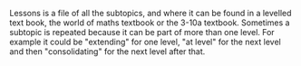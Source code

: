 Lessons is a file of all the subtopics, and where it can be found in a levelled text book, the world of maths textbook or the 3-10a textbook. Sometimes a subtopic is repeated because it can be part of more than one level. For example it could be "extending" for one level, "at level" for the next level and then "consolidating" for the next level after that.



